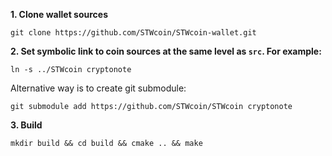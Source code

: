 **1. Clone wallet sources**

```
git clone https://github.com/STWcoin/STWcoin-wallet.git
```

**2. Set symbolic link to coin sources at the same level as `src`. For example:**

```
ln -s ../STWcoin cryptonote
```

Alternative way is to create git submodule:

```
git submodule add https://github.com/STWcoin/STWcoin cryptonote
```

**3. Build**

```
mkdir build && cd build && cmake .. && make
```
